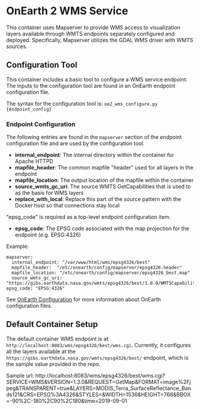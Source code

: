 # OnEarth 2 WMS Service

This container uses Mapserver to provide WMS access to visualization layers available through WMTS endpoints separately configured and deployed.  Specifically, Mapserver utilizes the GDAL WMS driver with WMTS sources.

## Configuration Tool

This container includes a basic tool to configure a WMS service endpoint.  The inputs to the configuration tool are found in an OnEarth endpoint configuration file.  

The syntax for the configuration tool is: `oe2_wms_configure.py {endpoint_config}`

### Endpoint Configuration
The following entries are found in the `mapserver` section of the endpoint configuration file and are used by the configuration tool.

* **internal_endpoint**: The internal directory within the container for Apache HTTPD
* **mapfile_header**: The common mapfile "header" used for all layers in the endpoint
* **mapfile_location**: The output location of the mapfile within the container
* **source_wmts_gc_uri**: The source WMTS GetCapabilities that is used to as the basis for WMS layers
* **replace_with_local**: Replace this part of the source pattern with the Docker host so that connections stay local

"epsg_code" is required as a top-level endpoint configuration item.

* **epsg_code**: The EPSG code associated with the map projection for the endpoint (e.g. EPSG:4326)

Example:
```
mapserver:
  internal_endpoint: "/var/www/html/wms/epsg4326/best"
  mapfile_header:  "/etc/onearth/config/mapserver/epsg4326.header"
  mapfile_location: "/etc/onearth/config/mapserver/epsg4326_best.map"
  source_wmts_gc_uri: "https://gibs.earthdata.nasa.gov/wmts/epsg4326/best/1.0.0/WMTSCapabilities.xml"
epsg_code: "EPSG:4326"
 ```
See [OnEarth Configuration](../../doc/configuration.md) for more information about OnEarth configuration files.

## Default Container Setup

The default container WMS endpoint is at `http://localhost:8083/wms/epsg4326/best/wms.cgi`. Currently, it
configures all the layers available at the
`https://gibs.earthdata.nasa.gov/wmts/epsg4326/best/` endpoint, which is the sample value provided in the repo.

Sample url:
http://localhost:8083/wms/epsg4326/best/wms.cgi?SERVICE=WMS&VERSION=1.3.0&REQUEST=GetMap&FORMAT=image%2Fjpeg&TRANSPARENT=true&LAYERS=MODIS_Terra_SurfaceReflectance_Bands121&CRS=EPSG%3A4326&STYLES=&WIDTH=1536&HEIGHT=768&BBOX=-90%2C-180%2C90%2C180&time=2019-09-01
